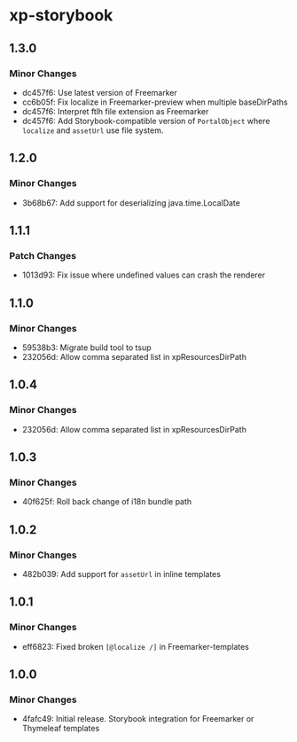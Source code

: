 # xp-storybook

## 1.3.0

### Minor Changes

- dc457f6: Use latest version of Freemarker
- cc6b05f: Fix localize in Freemarker-preview when multiple baseDirPaths
- dc457f6: Interpret ftlh file extension as Freemarker
- dc457f6: Add Storybook-compatible version of `PortalObject` where `localize` and `assetUrl` use file system.

## 1.2.0

### Minor Changes

- 3b68b67: Add support for deserializing java.time.LocalDate

## 1.1.1

### Patch Changes

- 1013d93: Fix issue where undefined values can crash the renderer

## 1.1.0

### Minor Changes

- 59538b3: Migrate build tool to tsup
- 232056d: Allow comma separated list in xpResourcesDirPath

## 1.0.4

### Minor Changes

- 232056d: Allow comma separated list in xpResourcesDirPath

## 1.0.3

### Minor Changes

- 40f625f: Roll back change of i18n bundle path

## 1.0.2

### Minor Changes

- 482b039: Add support for `assetUrl` in inline templates

## 1.0.1

### Minor Changes

- eff6823: Fixed broken `[@localize /]` in Freemarker-templates

## 1.0.0

### Minor Changes

- 4fafc49: Initial release. Storybook integration for Freemarker or Thymeleaf templates
